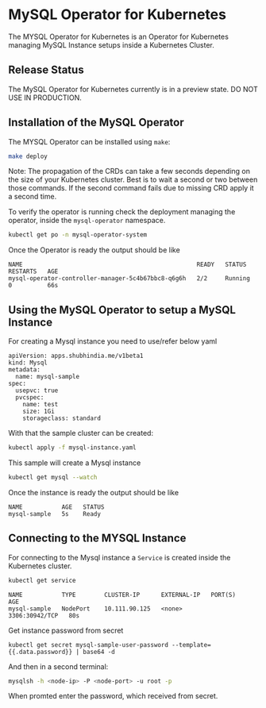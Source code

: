 MySQL Operator for Kubernetes
=============================

The MYSQL Operator for Kubernetes is an Operator for Kubernetes managing
MySQL Instance setups inside a Kubernetes Cluster.

Release Status
--------------
The MySQL Operator for Kubernetes currently is in a preview state.
DO NOT USE IN PRODUCTION.

Installation of the MySQL Operator
----------------------------------

The MYSQL Operator can be installed using `make`:

```sh
make deploy
```

Note: The propagation of the CRDs can take a few seconds depending on the size
of your Kubernetes cluster. Best is to wait a second or two between those
commands. If the second command fails due to missing CRD apply it a second
time.

To verify the operator is running check the deployment managing the 
operator, inside the `mysql-operator` namespace.

```sh
kubectl get po -n mysql-operator-system
```

Once the Operator is ready the output should be like

``` 
NAME                                                 READY   STATUS    RESTARTS   AGE
mysql-operator-controller-manager-5c4b67bbc8-q6g6h   2/2     Running   0          66s
```

Using the MySQL Operator to setup a MySQL Instance
-------------------------------------------------------

For creating a Mysql instance you need to use/refer below yaml

```
apiVersion: apps.shubhindia.me/v1beta1
kind: Mysql
metadata:
  name: mysql-sample
spec:
  usepvc: true
  pvcspec:
    name: test
    size: 1Gi
    storageclass: standard
```

With that the sample cluster can be created:

```sh
kubectl apply -f mysql-instance.yaml
```

This sample will create a Mysql instance

```sh
kubectl get mysql --watch
```

Once the instance is ready the output should be like
```
NAME           AGE   STATUS
mysql-sample   5s    Ready
```
Connecting to the MYSQL Instance
-------------------------------------

For connecting to the Mysql instance a `Service` is created inside the 
Kubernetes cluster.

```sh
kubectl get service 
```

``` 
NAME           TYPE        CLUSTER-IP      EXTERNAL-IP   PORT(S)          AGE
mysql-sample   NodePort    10.111.90.125   <none>        3306:30942/TCP   80s
```

Get instance password from secret
```
kubectl get secret mysql-sample-user-password --template={{.data.password}} | base64 -d
```
And then in a second terminal:

```sh
mysqlsh -h <node-ip> -P <node-port> -u root -p
```

When promted enter the password, which received from secret.

